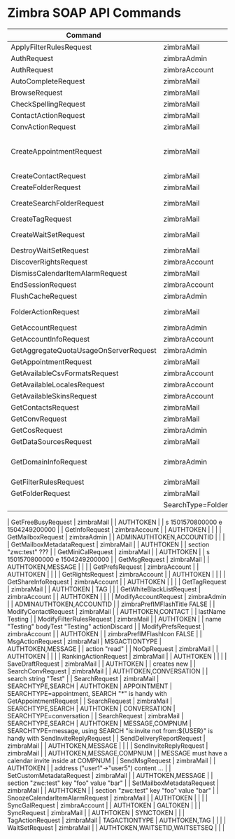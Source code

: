 # Zimbra SOAP API Commands

| Command                               | Service       | Arguments         | Requires                       | Captures              | Note                                                                                               |
| ------------------------------------- | ------------- | ----------------- | ------------------------------ | --------------------- | -------------------------------------------------------------------------------------------------- |
| ApplyFilterRulesRequest               | zimbraMail    |                   | AUTHTOKEN,FILTER               |                       | query "test"                                                                                       |
| AuthRequest                           | zimbraAdmin   | AUTHTYPE          |                                | ADMINAUTHTOKEN        | AUTHTYPE=admin                                                                                     |
| AuthRequest                           | zimbraAccount | AUTHTYPE          |                                | AUTHTOKEN             | AUTHTYPE=user                                                                                      |
| AutoCompleteRequest                   | zimbraMail    |                   | AUTHTOKEN                      |                       | name "user"                                                                                        |
| BrowseRequest                         | zimbraMail    |                   | AUTHTOKEN                      |                       | browseBy "domains"                                                                                 |
| CheckSpellingRequest                  | zimbraMail    |                   | AUTHTOKEN                      |                       | text "This is a spelling chck tert."                                                               |
| ContactActionRequest                  | zimbraMail    |                   | AUTHTOKEN,CONTACT              |                       | action "tag" "test"                                                                                |
| ConvActionRequest                     | zimbraMail    |                   | AUTHTOKEN,CONVERSATION         |                       | action "read"                                                                                      |
| CreateAppointmentRequest              | zimbraMail    |                   | AUTHTOKEN                      |                       | name "soaptest appointment" content "just a test" s "20170628T110000" e "20170628T120000"          |
| CreateContactRequest                  | zimbraMail    |                   | AUTHTOKEN                      |                       | lastName "Testing"                                                                                 |
| CreateFolderRequest                   | zimbraMail    |                   | AUTHTOKEN                      |                       | name soaptest                                                                                      |
| CreateSearchFolderRequest             | zimbraMail    |                   | AUTHTOKEN                      |                       | name soapsearchtest query "Testing" l "1"                                                          |
| CreateTagRequest                      | zimbraMail    |                   | AUTHTOKEN                      |                       | creates soaptest tag                                                                               |
| CreateWaitSetRequest                  | zimbraMail    |                   | AUTHTOKEN                      | WAITSETID, WAITSETSEQ |                                                                                                    |
| DestroyWaitSetRequest                 | zimbraMail    |                   | AUTHTOKEN,WAITSETID            |                       |                                                                                                    |
| DiscoverRightsRequest                 | zimbraAccount |                   | AUTHTOKEN                      |                       | right sendAs ???                                                                                   |
| DismissCalendarItemAlarmRequest       | zimbraMail    |                   | AUTHTOKEN                      |                       |                                                                                                    |
| EndSessionRequest                     | zimbraAccount |                   | AUTHTOKEN                      |                       |                                                                                                    |
| FlushCacheRequest                     | zimbraAdmin   |                   | ADMINAUTHTOKEN                 |                       |                                                                                                    |
| FolderActionRequest                   | zimbraMail    | FOLDERACTIONTYPE  | AUTHTOKEN,FOLDER               |                       | FOLDERACTIONTYPE read,delete supported                                                             |
| GetAccountRequest                     | zimbraAdmin   |                   | ADMINAUTHTOKEN                 | ACCOUNTID             |                                                                                                    |
| GetAccountInfoRequest                 | zimbraAccount |                   | AUTHTOKEN                      |                       |                                                                                                    |
| GetAggregateQuotaUsageOnServerRequest | zimbraAdmin   |                   | ADMINAUTHTOKEN                 |                       |                                                                                                    |
| GetAppointmentRequest                 | zimbraMail    |                   | AUTHTOKEN,APPOINTMENT          |                       |                                                                                                    |
| GetAvailableCsvFormatsRequest         | zimbraAccount |                   | AUTHTOKEN                      |                       |                                                                                                    |
| GetAvailableLocalesRequest            | zimbraAccount |                   | AUTHTOKEN                      |                       |                                                                                                    |
| GetAvailableSkinsRequest              | zimbraAccount |                   | AUTHTOKEN                      |                       |                                                                                                    |
| GetContactsRequest                    | zimbraMail    |                   | AUTHTOKEN                      | CONTACT               |                                                                                                    |
| GetConvRequest                        | zimbraMail    |                   | AUTHTOKEN,CONVERSATION         |                       |                                                                                                    |
| GetCosRequest                         | zimbraAdmin   |                   | ADMINAUTHTOKEN                 |                       |                                                                                                    |
| GetDataSourcesRequest                 | zimbraMail    |                   | AUTHTOKEN                      |                       |                                                                                                    |
| GetDomainInfoRequest                  | zimbraAdmin   |                   |                                |                       | domain name "zimbra07.loadatest.synacor.com" \# need to fix                                        |
| GetFilterRulesRequest                 | zimbraMail    |                   | AUTHTOKEN                      | FILTER                |                                                                                                    |
| GetFolderRequest                      | zimbraMail    | PATH=SearchType   | AUTHTOKEN                      | FOLDER                | PATH defaults to "/inbox"
                                                                                                                                     | SearchType=FolderRequest/SearchFolderRequest

| GetFreeBusyRequest                    | zimbraMail    |                   | AUTHTOKEN                      |                       | s 1501570800000 e 1504249200000                                                                    |
| GetInfoRequest                        | zimbraAccount |                   | AUTHTOKEN                      |                       |                                                                                                    |
| GetMailboxRequest                     | zimbraAdmin   |                   | ADMINAUTHTOKEN,ACCOUNTID       |                       |                                                                                                    |
| GetMailboxMetadataRequest             | zimbraMail    |                   | AUTHTOKEN                      |                       | section "zwc:test" ???                                                                             |
| GetMiniCalRequest                     | zimbraMail    |                   | AUTHTOKEN                      |                       | s 1501570800000 e 1504249200000                                                                    |
| GetMsgRequest                         | zimbraMail    |                   | AUTHTOKEN,MESSAGE              |                       |                                                                                                    |
| GetPrefsRequest                       | zimbraAccount |                   | AUTHTOKEN                      |                       |                                                                                                    |
| GetRightsRequest                      | zimbraAccount |                   | AUTHTOKEN                      |                       |                                                                                                    |
| GetShareInfoRequest                   | zimbraAccount |                   | AUTHTOKEN                      |                       |                                                                                                    |
| GetTagRequest                         | zimbraMail    |                   | AUTHTOKEN                      | TAG                   |                                                                                                    |
| GetWhiteBlackListRequest              | zimbraAccount |                   | AUTHTOKEN                      |                       |                                                                                                    |
| ModifyAccountRequest                  | zimbraAdmin   |                   | ADMINAUTHTOKEN,ACCOUNTID       |                       | zimbraPrefIMFlashTitle FALSE                                                                       |
| ModifyContactRequest                  | zimbraMail    |                   | AUTHTOKEN,CONTACT              |                       | lastName Testing                                                                                   |
| ModifyFilterRulesRequest              | zimbraMail    |                   | AUTHTOKEN                      |                       | name "Testing" bodyTest "Testing" actionDiscard                                                    |
| ModifyPrefsRequest                    | zimbraAccount |                   | AUTHTOKEN                      |                       | zimbraPrefIMFlashIcon FALSE                                                                        |
| MsgActionRequest                      | zimbraMail    | MSGACTIONTYPE     | AUTHTOKEN,MESSAGE              |                       | action "read"                                                                                      |
| NoOpRequest                           | zimbraMail    |                   | AUTHTOKEN                      |                       |                                                                                                    |
| RankingActionRequest                  | zimbraMail    |                   | AUTHTOKEN                      |                       |                                                                                                    |
| SaveDraftRequest                      | zimbraMail    |                   | AUTHTOKEN                      |                       | creates new                                                                                        |
| SearchConvRequest                     | zimbraMail    |                   | AUTHTOKEN,CONVERSATION         |                       | search string "Test"                                                                               |
| SearchRequest                         | zimbraMail    | SEARCHTYPE,SEARCH | AUTHTOKEN                      | APPOINTMENT           | SEARCHTYPE=appointment, SEARCH "\*" is handy with GetAppointmentRequest                            |
| SearchRequest                         | zimbraMail    | SEARCHTYPE,SEARCH | AUTHTOKEN                      | CONVERSATION          | SEARCHTYPE=conversation                                                                            |
| SearchRequest                         | zimbraMail    | SEARCHTYPE,SEARCH | AUTHTOKEN                      | MESSAGE,COMPNUM       | SEARCHTYPE=message, using SEARCH "is:invite not from:${USER}" is handy with SendInviteReplyRequest |
| SendDeliveryReportRequest             | zimbraMail    |                   | AUTHTOKEN,MESSAGE              |                       |                                                                                                    |
| SendInviteReplyRequest                | zimbraMail    |                   | AUTHTOKEN,MESSAGE,COMPNUM      |                       | MESSAGE must have a calendar invite inside at COMPNUM                                              |
| SendMsgRequest                        | zimbraMail    |                   | AUTHTOKEN                      |                       | address ("user1"-\>"user5") content ...                                                            |
| SetCustomMetadataRequest              | zimbraMail    |                   | AUTHTOKEN,MESSAGE              |                       | section "zwc:test" key "foo" value "bar"                                                           |
| SetMailboxMetadataRequest             | zimbraMail    |                   | AUTHTOKEN                      |                       | section "zwc:test" key "foo" value "bar"                                                           |
| SnoozeCalendarItemAlarmRequest        | zimbraMail    |                   | AUTHTOKEN                      |                       |                                                                                                    |
| SyncGalRequest                        | zimbraAccount |                   | AUTHTOKEN                      | GALTOKEN              |                                                                                                    |
| SyncRequest                           | zimbraMail    |                   | AUTHTOKEN                      | SYNCTOKEN             |                                                                                                    |
| TagActionRequest                      | zimbraMail    | TAGACTIONTYPE     | AUTHTOKEN,TAG                  |                       |                                                                                                    |
| WaitSetRequest                        | zimbraMail    |                   | AUTHTOKEN,WAITSETID,WAITSETSEQ |                       |                                                                                                    |
